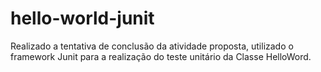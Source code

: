 # hello-world-junit

Realizado a tentativa de conclusão da atividade proposta, utilizado o framework Junit para a realização do teste unitário da Classe HelloWord.
